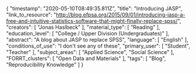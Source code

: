 {
    "timestamp": "2020-05-10T08:49:35.811Z",
    "title": "Introducing JASP",
    "link_to_resource": "http://blog.efpsa.org/2015/09/01/introducing-jasp-a-free-and-intuitive-statistics-software-that-might-finally-replace-spss/",
    "creators": [
        "Jonas Haslbeck"
    ],
    "material_type": [
        "Reading"
    ],
    "education_level": [
        "College / Upper Division (Undergraduates)"
    ],
    "abstract": "A blog about JASP to replace SPSS",
    "language": [
        "English"
    ],
    "conditions_of_use": "I don't see any of these",
    "primary_user": [
        "Student",
        "Teacher"
    ],
    "subject_areas": [
        "Applied Science",
        "Social Science"
    ],
    "FORRT_clusters": [
        "Open Data and Materials"
    ],
    "tags": [
        "Blog",
        "Reproducibility Knowledge"
    ]
}